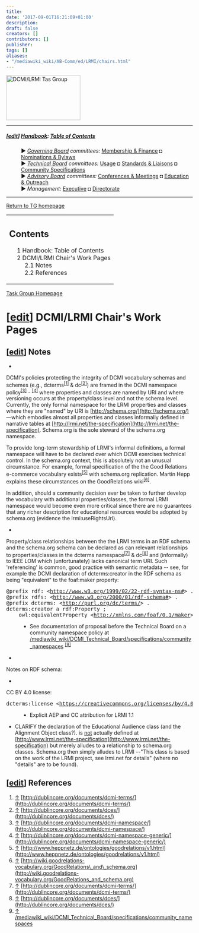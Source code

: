 ```yaml
---
title: 
date: '2017-09-01T16:21:09+01:00'
description: 
draft: false
creators: []
contributors: []
publisher: 
tags: []
aliases:
- "/mediawiki_wiki/AB-Comm/ed/LRMI/chairs.html"
---
```


[<img alt="DCMI/LRMI Tas Group" src="/images/DC-LRMI_TG.png" width="200" height="121">](/mediawiki_wiki/File:DC-LRMI_TG.png)

* * *

##### [[edit](http://wiki.dublincore.org/index.php?title=Template:LrmiTG&action=edit&section=T-1 "Template:LrmiTG")] [Handbook](/mediawiki_wiki/DCMI_Handbook "DCMI Handbook"): [Table of Contents](/mediawiki_wiki/DCMI_Handbook) 
<dl>
<dd> ► <i><a href="/mediawiki_wiki/DCMI_Governing_Board.md" title="DCMI Governing Board">Governing Board</a> committees:</i> <a href="/mediawiki_wiki/DCMI_Governing_Board/finance.md" title="DCMI Governing Board/finance">Membership &amp; Finance</a> ◘ <a href="/mediawiki_wiki/DCMI_Governing_Board/nominations.md" title="DCMI Governing Board/nominations">Nominations &amp; Bylaws</a> 
</dd>
<dd> ► <i><a href="/mediawiki_wiki/DCMI_Technical_Board.md" title="DCMI Technical Board">Technical Board</a> committees:</i> <a href="/mediawiki_wiki/DCMI_Technical_Board/usage.md" title="DCMI Technical Board/usage">Usage</a> ◘ <a href="/mediawiki_wiki/DCMI_Technical_Board/standards.md" title="DCMI Technical Board/standards">Standards &amp; Liaisons</a> ◘ <a href="/mediawiki_wiki/DCMI_Technical_Board/specifications.md" title="DCMI Technical Board/specifications">Community Specifications</a>
</dd>
<dd> ► <i><a href="/mediawiki_wiki/DCMI_Advisory_Board.md" title="DCMI Advisory Board">Advisory Board</a> committees:</i> <a href="/mediawiki_wiki/DCMI_Advisory_Board/meetings.md" title="DCMI Advisory Board/meetings">Conferences &amp; Meetings</a> ◘ <a href="/mediawiki_wiki/DCMI_Advisory_Board/documentation.md" title="DCMI Advisory Board/documentation">Education &amp; Outreach</a>
</dd>
<dd> ► <i>Management:</i> <a href="/mediawiki_wiki/Exec_Committee.md" title="Exec Committee">Executive</a> ◘ <a href="/mediawiki_wiki/Exec_Committee/directorate.md" title="Exec Committee/directorate">Directorate</a>
</dd>
</dl>

* * *

[Return to TG homepage](/mediawiki_wiki/AB-Comm/ed/LRMI/TG)

<table id="toc" class="toc">
  <tbody>
    <tr>
      <td>
        <div id="toctitle">
          <h2>Contents</h2>
        </div>
        <ul>
          <li class="toclevel-1"><a href="/mediawiki_wiki/AB-Comm/ed/LRMI/chairs?action=render#Handbook:_Table_of_Contents.md"><span class="tocnumber">1</span> <span class="toctext">Handbook: Table of Contents</span></a></li>
          <li class="toclevel-1 tocsection-1">
            <a href="/mediawiki_wiki/AB-Comm/ed/LRMI/chairs?action=render#DCMI.2FLRMI_Chair.27s_Work_Pages"><span class="tocnumber">2</span> <span class="toctext">DCMI/LRMI Chair's Work Pages</span></a>
            <ul>
              <li class="toclevel-2 tocsection-2"><a href="/mediawiki_wiki/AB-Comm/ed/LRMI/chairs?action=render#Notes.md"><span class="tocnumber">2.1</span> <span class="toctext">Notes</span></a></li>
              <li class="toclevel-2 tocsection-3"><a href="/mediawiki_wiki/AB-Comm/ed/LRMI/chairs?action=render#References.md"><span class="tocnumber">2.2</span> <span class="toctext">References</span></a></li>
            </ul>
          </li>
        </ul>
      </td>
    </tr>
  </tbody>
</table>
<script>if (window.showTocToggle) { var tocShowText = "show"; var tocHideText = "hide"; showTocToggle(); } </script>

[Task Group Homepage](/mediawiki_wiki/AB-Comm/ed/LRMI/TG)

# [[edit](http://wiki.dublincore.org/index.php?title=AB-Comm/ed/LRMI/chairs&action=edit&section=1 "Edit section: DCMI/LRMI Chair's Work Pages")] DCMI/LRMI Chair's Work Pages 

## [[edit](http://wiki.dublincore.org/index.php?title=AB-Comm/ed/LRMI/chairs&action=edit&section=2 "Edit section: Notes")] Notes 

-  

DCMI's policies protecting the integrity of DCMI vocabulary schemas and schemes (e.g., dcterms<sup id="cite_ref-0" class="reference"><a href="/mediawiki_wiki/AB-Comm/ed/LRMI/chairs?action=render#cite_note-0.md">[1]</a></sup> & dc<sup id="cite_ref-1" class="reference"><a href="/mediawiki_wiki/AB-Comm/ed/LRMI/chairs?action=render#cite_note-1.md">[2]</a></sup>) are framed in the DCMI namespace policy<sup id="cite_ref-2" class="reference"><a href="/mediawiki_wiki/AB-Comm/ed/LRMI/chairs?action=render#cite_note-2.md">[3]</a></sup> - <sup id="cite_ref-3" class="reference"><a href="/mediawiki_wiki/AB-Comm/ed/LRMI/chairs?action=render#cite_note-3.md">[4]</a></sup> where properties and classes are named by URI and where versioning occurs at the property/class level and not the schema level. Currently, the only formal namespace for the LRMI properties and classes where they are "named" by URI is [http://schema.org/](http://schema.org/) —which embodies almost all properties and classes informally defined in narrative tables at [http://lrmi.net/the-specification](http://lrmi.net/the-specification). Schema.org is the sole steward of the schema.org namespace.

 

To provide long-term stewardship of LRMI's informal definitions, a formal namespace will have to be declared over which DCMI exercises technical control. In the schema.org context, this is absolutely not an unusual circumstance. For example, formal specification of the the Good Relations e-commerce vocabulary exists<sup id="cite_ref-4" class="reference"><a href="/mediawiki_wiki/AB-Comm/ed/LRMI/chairs?action=render#cite_note-4.md">[5]</a></sup> with schema.org replication. Martin Hepp explains these circumstances on the GoodRelations wiki<sup id="cite_ref-5" class="reference"><a href="/mediawiki_wiki/AB-Comm/ed/LRMI/chairs?action=render#cite_note-5.md">[6]</a></sup>.

In addition, should a community decision ever be taken to further develop the vocabulary with additional properties/classes, the formal LRMI namespace would become even more critical since there are no guarantees that any richer description for educational resources would be adopted by schema.org (evidence the lrmi:useRightsUrl).

-  

Property/class relationships between the the LRMI terms in an RDF schema and the schema.org schema can be declared as can relevant relationships to properties/classes in the dcterms namespace<sup id="cite_ref-6" class="reference"><a href="/mediawiki_wiki/AB-Comm/ed/LRMI/chairs?action=render#cite_note-6.md">[7]</a></sup> & dc<sup id="cite_ref-7" class="reference"><a href="/mediawiki_wiki/AB-Comm/ed/LRMI/chairs?action=render#cite_note-7.md">[8]</a></sup> and (informally) to IEEE LOM which (unfortunately) lacks canonical term URI. Such 'referencing' is common, good practice with semantic metadata -- see, for example the DCMI declaration of dcterms:creator in the RDF schema as being "equivalent" to the foaf:maker property:

<pre>@prefix rdf: &lt;<a href="http://www.w3.org/1999/02/22-rdf-syntax-ns#" class="external free" rel="nofollow">http://www.w3.org/1999/02/22-rdf-syntax-ns#</a>&gt; .
@prefix rdfs: &lt;<a href="http://www.w3.org/2000/01/rdf-schema#" class="external free" rel="nofollow">http://www.w3.org/2000/01/rdf-schema#</a>&gt; .
@prefix dcterms: &lt;<a href="http://purl.org/dc/terms/" class="external free" rel="nofollow">http://purl.org/dc/terms/</a>&gt; .
dcterms:creator a rdf:Property ;
    owl:equivalentProperty &lt;<a href="http://xmlns.com/foaf/0.1/maker" class="external free" rel="nofollow">http://xmlns.com/foaf/0.1/maker</a>&gt; .
</pre><dl><dd>
<ul><li> See documentation of proposal before the Technical Board on a community namespace policy at <a href="/mediawiki_wiki/DCMI_Technical_Board/specifications/community_namespaces.md" class="external free" rel="nofollow">/mediawiki_wiki/DCMI_Technical_Board/specifications/community_namespaces</a> <sup id="cite_ref-8" class="reference"><a href="/mediawiki_wiki/AB-Comm/ed/LRMI/chairs?action=render#cite_note-8.md">[9]</a></sup>
</li></ul>
</dd></dl>

-  

Notes on RDF schema:

  -  

CC BY 4.0 license:

<pre>dcterms:license &lt;<a href="https://creativecommons.org/licenses/by/4.0/" class="external free" rel="nofollow">https://creativecommons.org/licenses/by/4.0/</a>&gt; .
</pre><dl><dd>
<ul><li> <p>Explicit AEP and CC attribution for LRMI 1.1</p>
</li></ul>
</dd></dl>

- CLARIFY the declaration of the Educational Audience class (and the Alignment Object class?). <EducationalAudience> is <u>not</u> actually defined at [http://www.lrmi.net/the-specification](http://www.lrmi.net/the-specification) but merely alludes to a relationship to schema.org classes. Schema.org then simply alludes to LRMI --"This class is based on the work of the LRMI project, see lrmi.net for details" (where no "details" are to be found).

## [[edit](http://wiki.dublincore.org/index.php?title=AB-Comm/ed/LRMI/chairs&action=edit&section=3 "Edit section: References")] References 

1. [↑](/mediawiki_wiki/AB-Comm/ed/LRMI/chairs?action=render#cite_ref-0) [http://dublincore.org/documents/dcmi-terms/](http://dublincore.org/documents/dcmi-terms/)
2. [↑](/mediawiki_wiki/AB-Comm/ed/LRMI/chairs?action=render#cite_ref-1) [http://dublincore.org/documents/dces/](http://dublincore.org/documents/dces/)
3. [↑](/mediawiki_wiki/AB-Comm/ed/LRMI/chairs?action=render#cite_ref-2) [http://dublincore.org/documents/dcmi-namespace/](http://dublincore.org/documents/dcmi-namespace/)
4. [↑](/mediawiki_wiki/AB-Comm/ed/LRMI/chairs?action=render#cite_ref-3) [http://dublincore.org/documents/dcmi-namespace-generic/](http://dublincore.org/documents/dcmi-namespace-generic/)
5. [↑](/mediawiki_wiki/AB-Comm/ed/LRMI/chairs?action=render#cite_ref-4) [http://www.heppnetz.de/ontologies/goodrelations/v1.html](http://www.heppnetz.de/ontologies/goodrelations/v1.html)
6. [↑](/mediawiki_wiki/AB-Comm/ed/LRMI/chairs?action=render#cite_ref-5) [http://wiki.goodrelations-vocabulary.org/GoodRelations\_and\_schema.org](http://wiki.goodrelations-vocabulary.org/GoodRelations_and_schema.org)
7. [↑](/mediawiki_wiki/AB-Comm/ed/LRMI/chairs?action=render#cite_ref-6) [http://dublincore.org/documents/dcmi-terms/](http://dublincore.org/documents/dcmi-terms/)
8. [↑](/mediawiki_wiki/AB-Comm/ed/LRMI/chairs?action=render#cite_ref-7) [http://dublincore.org/documents/dces/](http://dublincore.org/documents/dces/)
9. [↑](/mediawiki_wiki/AB-Comm/ed/LRMI/chairs?action=render#cite_ref-8) [/mediawiki_wiki/DCMI\_Technical\_Board/specifications/community\_namespaces](/mediawiki_wiki/DCMI_Technical_Board/specifications/community_namespaces)
<!-- 
NewPP limit report
Preprocessor node count: 192/1000000
Post-expand include size: 926/2097152 bytes
Template argument size: 0/2097152 bytes
Expensive parser function count: 0/100
-->

